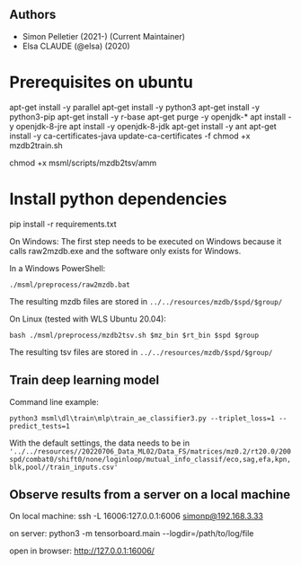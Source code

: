 
## Authors

* Simon Pelletier (2021-) (Current Maintainer)
* Elsa CLAUDE (@elsa) (2020)

# Prerequisites on ubuntu
apt-get install -y parallel
apt-get install -y python3
apt-get install -y python3-pip
apt-get install -y r-base
apt-get purge -y openjdk-\*
apt install -y openjdk-8-jre
apt install -y openjdk-8-jdk
apt-get install -y ant
apt-get install -y ca-certificates-java
update-ca-certificates -f
chmod +x mzdb2train.sh

chmod +x msml/scripts/mzdb2tsv/amm

# Install python dependencies
pip install -r requirements.txt


On Windows:
The first step needs to be executed on Windows because it calls raw2mzdb.exe and the software only exists for Windows.

In a  Windows PowerShell:

`./msml/preprocess/raw2mzdb.bat`

The resulting mzdb files are stored in `../../resources/mzdb/$spd/$group/`

On Linux (tested with WLS Ubuntu 20.04):

`bash ./msml/preprocess/mzdb2tsv.sh $mz_bin $rt_bin $spd $group`

The resulting tsv files are stored in `../../resources/mzdb/$spd/$group/`

## Train deep learning model
Command line example:

`python3 msml\dl\train\mlp\train_ae_classifier3.py --triplet_loss=1 --predict_tests=1`

With the default settings, the data needs to be in `'../../resources//20220706_Data_ML02/Data_FS/matrices/mz0.2/rt20.0/200spd/combat0/shift0/none/loginloop/mutual_info_classif/eco,sag,efa,kpn,blk,pool//train_inputs.csv'`

## Observe results from a server on a local machine 
On local machine:
ssh -L 16006:127.0.0.1:6006 simonp@192.168.3.33

on server: 
python3 -m tensorboard.main --logdir=/path/to/log/file

open in browser:
http://127.0.0.1:16006/